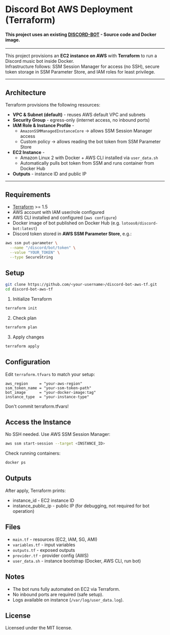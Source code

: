 # Discord Bot AWS Deployment (Terraform)

#### This project uses an existing [DISCORD-BOT](https://github.com/lotoos0/discord-bot)  - Source code and Docker image.
---
This project provisions an **EC2 instance on AWS** with **Terraform** to run a Discord music bot inside Docker.  
Infrastructure follows: SSM Session Manager for access (no SSH), secure token storage in SSM Parameter Store, and IAM roles for least privilege.

---

## Architecture

Terraform provisions the following resources:

- **VPC & Subnet (default)** - reuses AWS default VPC and subnets  
- **Security Group** - egress-only (internet access, no inbound ports)  
- **IAM Role & Instance Profile** -  
  - `AmazonSSMManagedInstanceCore` → allows SSM Session Manager access  
  - Custom policy → allows reading the bot token from SSM Parameter Store  
- **EC2 Instance** -  
  - Amazon Linux 2 with Docker + AWS CLI installed via `user_data.sh`  
  - Automatically pulls bot token from SSM and runs container from Docker Hub  
- **Outputs** - instance ID and public IP

---

## Requirements

- [Terraform](https://www.terraform.io/downloads.html) >= 1.5  
- AWS account with IAM user/role configured  
- AWS CLI installed and configured (`aws configure`)  
- Docker image of bot published on Docker Hub (e.g. `lotoos0/discord-bot:latest`)  
- Discord token stored in **AWS SSM Parameter Store**, e.g.:  

```bash
aws ssm put-parameter \
  --name "/discord/bot/token" \
  --value "YOUR_TOKEN" \
  --type SecureString
```
## Setup 

```bash
git clone https://github.com/<your-username>/discord-bot-aws-tf.git
cd discord-bot-aws-tf
```
1. Initialize Terraform
```bash
terraform init
```
2. Check plan
```bash
terraform plan
```
3. Apply changes
```bash
terraform apply
```
## Configuration

Edit ```terraform.tfvars``` to match your setup:
```hcl
aws_region     = "your-aws-region"          
ssm_token_name = "your-ssm-token-path"      
bot_image      = "your-docker-image:tag"    
instance_type  = "your-instance-type"       
```
Don't commit terraform.tfvars!

## Access the Instance

No SSH needed. Use AWS SSM Session Manager:
```bash
aws ssm start-session --target <INSTANCE_ID>
```
Check running containers:
```bash
docker ps
```
## Outputs
After apply, Terraform prints:
- instance_id - EC2 instance ID
- instance_public_ip - public IP (for debugging, not required for bot operation)

## Files
- `main.tf` - resources (EC2, IAM, SG, AMI)
- `variables.tf` - input variables
- `outputs.tf` - exposed outputs
- `provider.tf` - provider config (AWS)
- `user_data.sh` - instance bootstrap (Docker, AWS CLI, run bot)

## Notes
- The bot runs fully automated on EC2 via Terraform.
- No inbound ports are required (safe setup).
- Logs available on instance (`/var/log/user_data.log`).

## License

Licensed under the MIT license.

